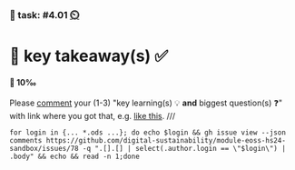 ### 💪 task: #4.01 [⏲️](https://youtu.be/1gQJUjgCqrU)

# 🏢 key takeaway(s) ✅

#### 🏅 10‰

Please [comment](https://github.com/digital-sustainability/module-eoss-hs24-sandbox/issues/78) your (1-3) "key learning(s) 💡 **and** biggest question(s) ❓" with link where you got that, e.g. [like this](https://github.com/digital-sustainability/module-eoss-hs24-sandbox/blob/dea4c140b66def846ea4bd23b25397914aa9d371/docs/baloise.md?plain=1#L64).
///
```
for login in {... *.ods ...}; do echo $login && gh issue view --json comments https://github.com/digital-sustainability/module-eoss-hs24-sandbox/issues/78 -q ".[].[] | select(.author.login == \"$login\") | .body" && echo && read -n 1;done
```